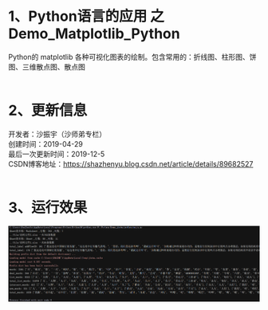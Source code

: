 # 1、Python语言的应用 之 Demo_Matplotlib_Python
Python的 matplotlib 各种可视化图表的绘制。包含常用的：折线图、柱形图、饼图、三维散点图、散点图 <BR/> 
<BR/>  
# 2、更新信息
开发者：沙振宇（沙师弟专栏） <BR/>
创建时间：2019-04-29<BR/>
最后一次更新时间：2019-12-5<BR/> 
CSDN博客地址：https://shazhenyu.blog.csdn.net/article/details/89682527<BR/> 
<BR/>  
# 3、运行效果 
![image](https://github.com/ShaShiDiZhuanLan/Demo_Jieba_Python/blob/master/%E6%95%88%E6%9E%9C.png)